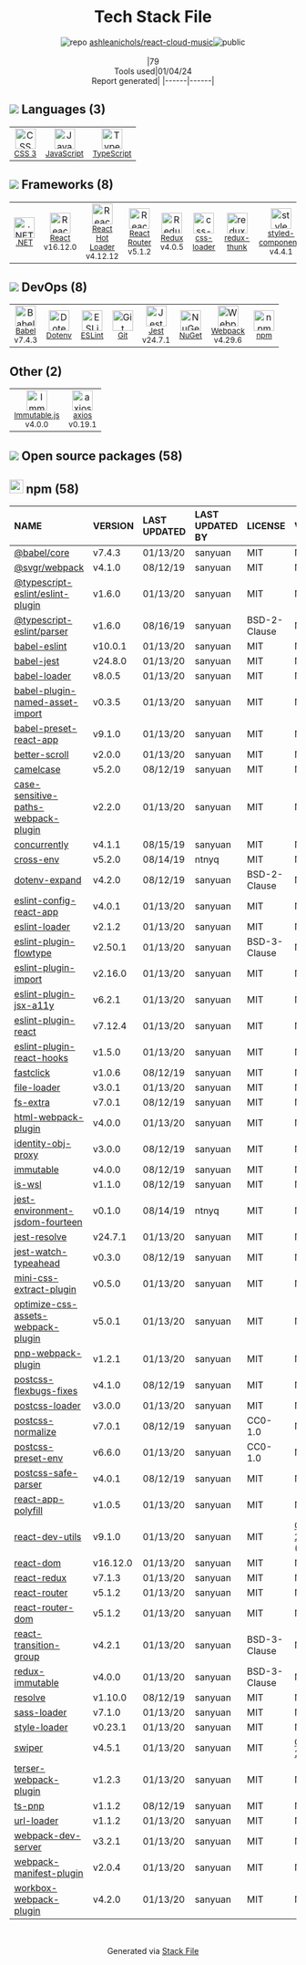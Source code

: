 <!--
&lt;--- Readme.md Snippet without images Start ---&gt;
## Tech Stack
ashleanichols/react-cloud-music is built on the following main stack:

- [Jest](http://facebook.github.io/jest/) – Javascript Testing Framework
- [.NET](http://www.microsoft.com/net/) – Frameworks (Full Stack)
- [React](https://reactjs.org/) – Javascript UI Libraries
- [JavaScript](https://developer.mozilla.org/en-US/docs/Web/JavaScript) – Languages
- [TypeScript](http://www.typescriptlang.org) – Languages
- [Webpack](http://webpack.js.org) – JS Build Tools / JS Task Runners
- [React Hot Loader](http://gaearon.github.io/react-hot-loader/) – JavaScript Framework Components
- [Babel](http://babeljs.io/) – JavaScript Compilers
- [Immutable.js](http://facebook.github.io/immutable-js/) – Javascript Utilities & Libraries
- [ESLint](http://eslint.org/) – Code Review
- [React Router](https://github.com/rackt/react-router) – JavaScript Framework Components
- [Redux](https://redux.js.org/) – State Management Library
- [redux-thunk](https://github.com/gaearon/redux-thunk) – State Management Library
- [axios](https://github.com/mzabriskie/axios) – Javascript Utilities & Libraries
- [styled-components](https://styled-components.com) – JavaScript Framework Components
- [css-loader](https://github.com/webpack-contrib/css-loader) – CSS Pre-processors / Extensions

Full tech stack [here](/techstack.md)

&lt;--- Readme.md Snippet without images End ---&gt;

&lt;--- Readme.md Snippet with images Start ---&gt;
## Tech Stack
ashleanichols/react-cloud-music is built on the following main stack:

- <img width='25' height='25' src='https://img.stackshare.io/service/830/jest.png' alt='Jest'/> [Jest](http://facebook.github.io/jest/) – Javascript Testing Framework
- <img width='25' height='25' src='https://img.stackshare.io/service/1014/IoPy1dce_400x400.png' alt='.NET'/> [.NET](http://www.microsoft.com/net/) – Frameworks (Full Stack)
- <img width='25' height='25' src='https://img.stackshare.io/service/1020/OYIaJ1KK.png' alt='React'/> [React](https://reactjs.org/) – Javascript UI Libraries
- <img width='25' height='25' src='https://img.stackshare.io/service/1209/javascript.jpeg' alt='JavaScript'/> [JavaScript](https://developer.mozilla.org/en-US/docs/Web/JavaScript) – Languages
- <img width='25' height='25' src='https://img.stackshare.io/service/1612/bynNY5dJ.jpg' alt='TypeScript'/> [TypeScript](http://www.typescriptlang.org) – Languages
- <img width='25' height='25' src='https://img.stackshare.io/service/1682/IMG_4636.PNG' alt='Webpack'/> [Webpack](http://webpack.js.org) – JS Build Tools / JS Task Runners
- <img width='25' height='25' src='https://img.stackshare.io/no-img-open-source.png' alt='React Hot Loader'/> [React Hot Loader](http://gaearon.github.io/react-hot-loader/) – JavaScript Framework Components
- <img width='25' height='25' src='https://img.stackshare.io/service/2739/-1wfGjNw.png' alt='Babel'/> [Babel](http://babeljs.io/) – JavaScript Compilers
- <img width='25' height='25' src='https://img.stackshare.io/no-img-open-source.png' alt='Immutable.js'/> [Immutable.js](http://facebook.github.io/immutable-js/) – Javascript Utilities & Libraries
- <img width='25' height='25' src='https://img.stackshare.io/service/3337/Q4L7Jncy.jpg' alt='ESLint'/> [ESLint](http://eslint.org/) – Code Review
- <img width='25' height='25' src='https://img.stackshare.io/service/3350/8261421.png' alt='React Router'/> [React Router](https://github.com/rackt/react-router) – JavaScript Framework Components
- <img width='25' height='25' src='https://img.stackshare.io/service/4074/13142323.png' alt='Redux'/> [Redux](https://redux.js.org/) – State Management Library
- <img width='25' height='25' src='https://img.stackshare.io/service/5448/13142323.png' alt='redux-thunk'/> [redux-thunk](https://github.com/gaearon/redux-thunk) – State Management Library
- <img width='25' height='25' src='https://img.stackshare.io/no-img-open-source.png' alt='axios'/> [axios](https://github.com/mzabriskie/axios) – Javascript Utilities & Libraries
- <img width='25' height='25' src='https://img.stackshare.io/service/6749/styled-components.png' alt='styled-components'/> [styled-components](https://styled-components.com) – JavaScript Framework Components
- <img width='25' height='25' src='https://img.stackshare.io/service/8074/default_d2b16fd6997fb2e164de645a34f9b8d5a880d999.png' alt='css-loader'/> [css-loader](https://github.com/webpack-contrib/css-loader) – CSS Pre-processors / Extensions

Full tech stack [here](/techstack.md)

&lt;--- Readme.md Snippet with images End ---&gt;
-->
<div align="center">

# Tech Stack File
![](https://img.stackshare.io/repo.svg "repo") [ashleanichols/react-cloud-music](https://github.com/ashleanichols/react-cloud-music)![](https://img.stackshare.io/public_badge.svg "public")
<br/><br/>
|79<br/>Tools used|01/04/24 <br/>Report generated|
|------|------|
</div>

## <img src='https://img.stackshare.io/languages.svg'/> Languages (3)
<table><tr>
  <td align='center'>
  <img width='36' height='36' src='https://img.stackshare.io/service/6727/css.png' alt='CSS 3'>
  <br>
  <sub><a href="https://developer.mozilla.org/en-US/docs/Web/CSS/CSS3">CSS 3</a></sub>
  <br>
  <sub></sub>
</td>

<td align='center'>
  <img width='36' height='36' src='https://img.stackshare.io/service/1209/javascript.jpeg' alt='JavaScript'>
  <br>
  <sub><a href="https://developer.mozilla.org/en-US/docs/Web/JavaScript">JavaScript</a></sub>
  <br>
  <sub></sub>
</td>

<td align='center'>
  <img width='36' height='36' src='https://img.stackshare.io/service/1612/bynNY5dJ.jpg' alt='TypeScript'>
  <br>
  <sub><a href="http://www.typescriptlang.org">TypeScript</a></sub>
  <br>
  <sub></sub>
</td>

</tr>
</table>

## <img src='https://img.stackshare.io/frameworks.svg'/> Frameworks (8)
<table><tr>
  <td align='center'>
  <img width='36' height='36' src='https://img.stackshare.io/service/1014/IoPy1dce_400x400.png' alt='.NET'>
  <br>
  <sub><a href="http://www.microsoft.com/net/">.NET</a></sub>
  <br>
  <sub></sub>
</td>

<td align='center'>
  <img width='36' height='36' src='https://img.stackshare.io/service/1020/OYIaJ1KK.png' alt='React'>
  <br>
  <sub><a href="https://reactjs.org/">React</a></sub>
  <br>
  <sub>v16.12.0</sub>
</td>

<td align='center'>
  <img width='36' height='36' src='https://img.stackshare.io/no-img-open-source.png' alt='React Hot Loader'>
  <br>
  <sub><a href="http://gaearon.github.io/react-hot-loader/">React Hot Loader</a></sub>
  <br>
  <sub>v4.12.12</sub>
</td>

<td align='center'>
  <img width='36' height='36' src='https://img.stackshare.io/service/3350/8261421.png' alt='React Router'>
  <br>
  <sub><a href="https://github.com/rackt/react-router">React Router</a></sub>
  <br>
  <sub>v5.1.2</sub>
</td>

<td align='center'>
  <img width='36' height='36' src='https://img.stackshare.io/service/4074/13142323.png' alt='Redux'>
  <br>
  <sub><a href="https://redux.js.org/">Redux</a></sub>
  <br>
  <sub>v4.0.5</sub>
</td>

<td align='center'>
  <img width='36' height='36' src='https://img.stackshare.io/service/8074/default_d2b16fd6997fb2e164de645a34f9b8d5a880d999.png' alt='css-loader'>
  <br>
  <sub><a href="https://github.com/webpack-contrib/css-loader">css-loader</a></sub>
  <br>
  <sub></sub>
</td>

<td align='center'>
  <img width='36' height='36' src='https://img.stackshare.io/service/5448/13142323.png' alt='redux-thunk'>
  <br>
  <sub><a href="https://github.com/gaearon/redux-thunk">redux-thunk</a></sub>
  <br>
  <sub></sub>
</td>

<td align='center'>
  <img width='36' height='36' src='https://img.stackshare.io/service/6749/styled-components.png' alt='styled-components'>
  <br>
  <sub><a href="https://styled-components.com">styled-components</a></sub>
  <br>
  <sub>v4.4.1</sub>
</td>

</tr>
</table>

## <img src='https://img.stackshare.io/devops.svg'/> DevOps (8)
<table><tr>
  <td align='center'>
  <img width='36' height='36' src='https://img.stackshare.io/service/2739/-1wfGjNw.png' alt='Babel'>
  <br>
  <sub><a href="http://babeljs.io/">Babel</a></sub>
  <br>
  <sub>v7.4.3</sub>
</td>

<td align='center'>
  <img width='36' height='36' src='https://img.stackshare.io/service/8067/default_90dcb1286af7685c68df319c764b80704df1155b.png' alt='Dotenv'>
  <br>
  <sub><a href="https://github.com/motdotla/dotenv">Dotenv</a></sub>
  <br>
  <sub></sub>
</td>

<td align='center'>
  <img width='36' height='36' src='https://img.stackshare.io/service/3337/Q4L7Jncy.jpg' alt='ESLint'>
  <br>
  <sub><a href="http://eslint.org/">ESLint</a></sub>
  <br>
  <sub></sub>
</td>

<td align='center'>
  <img width='36' height='36' src='https://img.stackshare.io/service/1046/git.png' alt='Git'>
  <br>
  <sub><a href="http://git-scm.com/">Git</a></sub>
  <br>
  <sub></sub>
</td>

<td align='center'>
  <img width='36' height='36' src='https://img.stackshare.io/service/830/jest.png' alt='Jest'>
  <br>
  <sub><a href="http://facebook.github.io/jest/">Jest</a></sub>
  <br>
  <sub>v24.7.1</sub>
</td>

<td align='center'>
  <img width='36' height='36' src='https://img.stackshare.io/service/2637/6I3oEOP4_400x400.jpg' alt='NuGet'>
  <br>
  <sub><a href="https://www.nuget.org/">NuGet</a></sub>
  <br>
  <sub></sub>
</td>

<td align='center'>
  <img width='36' height='36' src='https://img.stackshare.io/service/1682/IMG_4636.PNG' alt='Webpack'>
  <br>
  <sub><a href="http://webpack.js.org">Webpack</a></sub>
  <br>
  <sub>v4.29.6</sub>
</td>

<td align='center'>
  <img width='36' height='36' src='https://img.stackshare.io/service/1120/lejvzrnlpb308aftn31u.png' alt='npm'>
  <br>
  <sub><a href="https://www.npmjs.com/">npm</a></sub>
  <br>
  <sub></sub>
</td>

</tr>
</table>

## Other (2)
<table><tr>
  <td align='center'>
  <img width='36' height='36' src='https://img.stackshare.io/no-img-open-source.png' alt='Immutable.js'>
  <br>
  <sub><a href="http://facebook.github.io/immutable-js/">Immutable.js</a></sub>
  <br>
  <sub>v4.0.0</sub>
</td>

<td align='center'>
  <img width='36' height='36' src='https://img.stackshare.io/no-img-open-source.png' alt='axios'>
  <br>
  <sub><a href="https://github.com/mzabriskie/axios">axios</a></sub>
  <br>
  <sub>v0.19.1</sub>
</td>

</tr>
</table>


## <img src='https://img.stackshare.io/group.svg' /> Open source packages (58)</h2>

## <img width='24' height='24' src='https://img.stackshare.io/service/1120/lejvzrnlpb308aftn31u.png'/> npm (58)

|NAME|VERSION|LAST UPDATED|LAST UPDATED BY|LICENSE|VULNERABILITIES|
|:------|:------|:------|:------|:------|:------|
|[@babel/core](https://www.npmjs.com/@babel/core)|v7.4.3|01/13/20|sanyuan |MIT|N/A|
|[@svgr/webpack](https://www.npmjs.com/@svgr/webpack)|v4.1.0|08/12/19|sanyuan |MIT|N/A|
|[@typescript-eslint/eslint-plugin](https://www.npmjs.com/@typescript-eslint/eslint-plugin)|v1.6.0|01/13/20|sanyuan |MIT|N/A|
|[@typescript-eslint/parser](https://www.npmjs.com/@typescript-eslint/parser)|v1.6.0|08/16/19|sanyuan |BSD-2-Clause|N/A|
|[babel-eslint](https://www.npmjs.com/babel-eslint)|v10.0.1|01/13/20|sanyuan |MIT|N/A|
|[babel-jest](https://www.npmjs.com/babel-jest)|v24.8.0|01/13/20|sanyuan |MIT|N/A|
|[babel-loader](https://www.npmjs.com/babel-loader)|v8.0.5|01/13/20|sanyuan |MIT|N/A|
|[babel-plugin-named-asset-import](https://www.npmjs.com/babel-plugin-named-asset-import)|v0.3.5|01/13/20|sanyuan |MIT|N/A|
|[babel-preset-react-app](https://www.npmjs.com/babel-preset-react-app)|v9.1.0|01/13/20|sanyuan |MIT|N/A|
|[better-scroll](https://www.npmjs.com/better-scroll)|v2.0.0|01/13/20|sanyuan |MIT|N/A|
|[camelcase](https://www.npmjs.com/camelcase)|v5.2.0|08/12/19|sanyuan |MIT|N/A|
|[case-sensitive-paths-webpack-plugin](https://www.npmjs.com/case-sensitive-paths-webpack-plugin)|v2.2.0|01/13/20|sanyuan |MIT|N/A|
|[concurrently](https://www.npmjs.com/concurrently)|v4.1.1|08/15/19|sanyuan |MIT|N/A|
|[cross-env](https://www.npmjs.com/cross-env)|v5.2.0|08/14/19|ntnyq |MIT|N/A|
|[dotenv-expand](https://www.npmjs.com/dotenv-expand)|v4.2.0|08/12/19|sanyuan |BSD-2-Clause|N/A|
|[eslint-config-react-app](https://www.npmjs.com/eslint-config-react-app)|v4.0.1|01/13/20|sanyuan |MIT|N/A|
|[eslint-loader](https://www.npmjs.com/eslint-loader)|v2.1.2|01/13/20|sanyuan |MIT|N/A|
|[eslint-plugin-flowtype](https://www.npmjs.com/eslint-plugin-flowtype)|v2.50.1|01/13/20|sanyuan |BSD-3-Clause|N/A|
|[eslint-plugin-import](https://www.npmjs.com/eslint-plugin-import)|v2.16.0|01/13/20|sanyuan |MIT|N/A|
|[eslint-plugin-jsx-a11y](https://www.npmjs.com/eslint-plugin-jsx-a11y)|v6.2.1|01/13/20|sanyuan |MIT|N/A|
|[eslint-plugin-react](https://www.npmjs.com/eslint-plugin-react)|v7.12.4|01/13/20|sanyuan |MIT|N/A|
|[eslint-plugin-react-hooks](https://www.npmjs.com/eslint-plugin-react-hooks)|v1.5.0|01/13/20|sanyuan |MIT|N/A|
|[fastclick](https://www.npmjs.com/fastclick)|v1.0.6|08/12/19|sanyuan |MIT|N/A|
|[file-loader](https://www.npmjs.com/file-loader)|v3.0.1|01/13/20|sanyuan |MIT|N/A|
|[fs-extra](https://www.npmjs.com/fs-extra)|v7.0.1|08/12/19|sanyuan |MIT|N/A|
|[html-webpack-plugin](https://www.npmjs.com/html-webpack-plugin)|v4.0.0|01/13/20|sanyuan |MIT|N/A|
|[identity-obj-proxy](https://www.npmjs.com/identity-obj-proxy)|v3.0.0|08/12/19|sanyuan |MIT|N/A|
|[immutable](https://www.npmjs.com/immutable)|v4.0.0|08/12/19|sanyuan |MIT|N/A|
|[is-wsl](https://www.npmjs.com/is-wsl)|v1.1.0|08/12/19|sanyuan |MIT|N/A|
|[jest-environment-jsdom-fourteen](https://www.npmjs.com/jest-environment-jsdom-fourteen)|v0.1.0|08/14/19|ntnyq |MIT|N/A|
|[jest-resolve](https://www.npmjs.com/jest-resolve)|v24.7.1|01/13/20|sanyuan |MIT|N/A|
|[jest-watch-typeahead](https://www.npmjs.com/jest-watch-typeahead)|v0.3.0|08/12/19|sanyuan |MIT|N/A|
|[mini-css-extract-plugin](https://www.npmjs.com/mini-css-extract-plugin)|v0.5.0|01/13/20|sanyuan |MIT|N/A|
|[optimize-css-assets-webpack-plugin](https://www.npmjs.com/optimize-css-assets-webpack-plugin)|v5.0.1|01/13/20|sanyuan |MIT|N/A|
|[pnp-webpack-plugin](https://www.npmjs.com/pnp-webpack-plugin)|v1.2.1|01/13/20|sanyuan |MIT|N/A|
|[postcss-flexbugs-fixes](https://www.npmjs.com/postcss-flexbugs-fixes)|v4.1.0|08/12/19|sanyuan |MIT|N/A|
|[postcss-loader](https://www.npmjs.com/postcss-loader)|v3.0.0|01/13/20|sanyuan |MIT|N/A|
|[postcss-normalize](https://www.npmjs.com/postcss-normalize)|v7.0.1|08/12/19|sanyuan |CC0-1.0|N/A|
|[postcss-preset-env](https://www.npmjs.com/postcss-preset-env)|v6.6.0|01/13/20|sanyuan |CC0-1.0|N/A|
|[postcss-safe-parser](https://www.npmjs.com/postcss-safe-parser)|v4.0.1|08/12/19|sanyuan |MIT|N/A|
|[react-app-polyfill](https://www.npmjs.com/react-app-polyfill)|v1.0.5|01/13/20|sanyuan |MIT|N/A|
|[react-dev-utils](https://www.npmjs.com/react-dev-utils)|v9.1.0|01/13/20|sanyuan |MIT|[CVE-2021-24033](https://github.com/advisories/GHSA-5q6m-3h65-w53x) (Moderate)|
|[react-dom](https://www.npmjs.com/react-dom)|v16.12.0|01/13/20|sanyuan |MIT|N/A|
|[react-redux](https://www.npmjs.com/react-redux)|v7.1.3|01/13/20|sanyuan |MIT|N/A|
|[react-router](https://www.npmjs.com/react-router)|v5.1.2|01/13/20|sanyuan |MIT|N/A|
|[react-router-dom](https://www.npmjs.com/react-router-dom)|v5.1.2|01/13/20|sanyuan |MIT|N/A|
|[react-transition-group](https://www.npmjs.com/react-transition-group)|v4.2.1|01/13/20|sanyuan |BSD-3-Clause|N/A|
|[redux-immutable](https://www.npmjs.com/redux-immutable)|v4.0.0|01/13/20|sanyuan |BSD-3-Clause|N/A|
|[resolve](https://www.npmjs.com/resolve)|v1.10.0|08/12/19|sanyuan |MIT|N/A|
|[sass-loader](https://www.npmjs.com/sass-loader)|v7.1.0|01/13/20|sanyuan |MIT|N/A|
|[style-loader](https://www.npmjs.com/style-loader)|v0.23.1|01/13/20|sanyuan |MIT|N/A|
|[swiper](https://www.npmjs.com/swiper)|v4.5.1|01/13/20|sanyuan |MIT|[CVE-2021-23370](https://github.com/advisories/GHSA-p3hc-fv2j-rp68) (Critical)|
|[terser-webpack-plugin](https://www.npmjs.com/terser-webpack-plugin)|v1.2.3|01/13/20|sanyuan |MIT|N/A|
|[ts-pnp](https://www.npmjs.com/ts-pnp)|v1.1.2|08/12/19|sanyuan |MIT|N/A|
|[url-loader](https://www.npmjs.com/url-loader)|v1.1.2|01/13/20|sanyuan |MIT|N/A|
|[webpack-dev-server](https://www.npmjs.com/webpack-dev-server)|v3.2.1|01/13/20|sanyuan |MIT|N/A|
|[webpack-manifest-plugin](https://www.npmjs.com/webpack-manifest-plugin)|v2.0.4|01/13/20|sanyuan |MIT|N/A|
|[workbox-webpack-plugin](https://www.npmjs.com/workbox-webpack-plugin)|v4.2.0|01/13/20|sanyuan |MIT|N/A|

<br/>
<div align='center'>

Generated via [Stack File](https://github.com/marketplace/stack-file)
